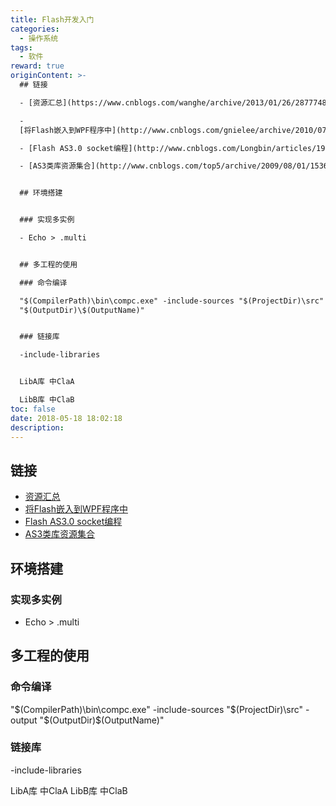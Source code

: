 ```yaml
---
title: Flash开发入门
categories:
  - 操作系统
tags:
  - 软件
reward: true
originContent: >-
  ## 链接

  - [资源汇总](https://www.cnblogs.com/wanghe/archive/2013/01/26/2877748.html)

  -
  [将Flash嵌入到WPF程序中](http://www.cnblogs.com/gnielee/archive/2010/07/27/wpf-flash-activex.html)

  - [Flash AS3.0 socket编程](http://www.cnblogs.com/Longbin/articles/1929771.html)

  - [AS3类库资源集合](http://www.cnblogs.com/top5/archive/2009/08/01/1536625.html)


  ## 环境搭建


  ### 实现多实例

  - Echo > .multi


  ## 多工程的使用

  ### 命令编译

  "$(CompilerPath)\bin\compc.exe" -include-sources "$(ProjectDir)\src" -output
  "$(OutputDir)\$(OutputName)"


  ### 链接库

  -include-libraries


  LibA库 中ClaA

  LibB库 中ClaB
toc: false
date: 2018-05-18 18:02:18
description:
---
```


## 链接
- [资源汇总](https://www.cnblogs.com/wanghe/archive/2013/01/26/2877748.html)
- [将Flash嵌入到WPF程序中](http://www.cnblogs.com/gnielee/archive/2010/07/27/wpf-flash-activex.html)
- [Flash AS3.0 socket编程](http://www.cnblogs.com/Longbin/articles/1929771.html)
- [AS3类库资源集合](http://www.cnblogs.com/top5/archive/2009/08/01/1536625.html)

## 环境搭建

### 实现多实例
- Echo > .multi

## 多工程的使用
### 命令编译
"$(CompilerPath)\bin\compc.exe" -include-sources "$(ProjectDir)\src" -output "$(OutputDir)\$(OutputName)"

### 链接库
-include-libraries

LibA库 中ClaA
LibB库 中ClaB